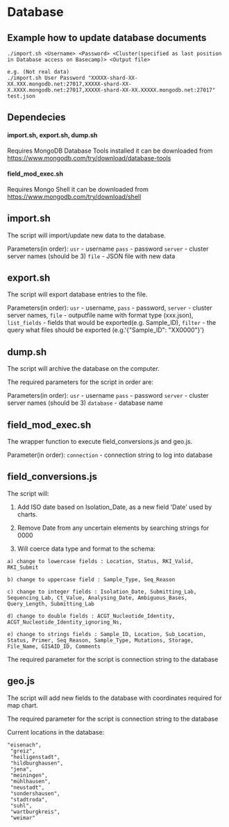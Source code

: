 # Database
## Example how to update database documents 
```
./import.sh <Username> <Password> <Cluster(specified as last position in Database access on Basecamp)> <Output file>

e.g. (Not real data)
./import.sh User Password "XXXXX-shard-XX-XX.XXX.mongodb.net:27017,XXXXX-shard-XX-X.XXXX.mongodb.net:27017,XXXXX-shard-XX-XX.XXXXX.mongodb.net:27017" test.json

```

## Dependecies 
#### import.sh, export.sh, dump.sh
Requires MongoDB Database Tools installed it can be downloaded from https://www.mongodb.com/try/download/database-tools

#### field_mod_exec.sh 
Requires Mongo Shell it can be downloaded from https://www.mongodb.com/try/download/shell

## import.sh
The script will import/update new data to the database. 

Parameters(in order): 
```usr``` - username 
```pass``` - password 
```server``` - cluster server names (should be 3)
```file``` - JSON file with new data


## export.sh
The script will export database entries to the file.

Parameters(in order): 
```usr``` - username, 
```pass``` - password, 
```server``` - cluster server names, 
```file``` - outputfile name with format type (xxx.json), 
```list_fields``` - fields that would be exported(e.g. Sample_ID), 
```filter``` - the query what files should be exported (e.g.'{"Sample_ID": "XX0000"}')


## dump.sh
The script will archive the database on the computer. 

The required parameters for the script in order are: 

Parameters(in order): 
```usr``` - username 
```pass``` - password 
```server``` - cluster server names (should be 3)
```database``` - database name

## field_mod_exec.sh
The wrapper function to execute field_conversions.js and geo.js. 

Parameter(in order): 
```connection``` - connection string to log into database

## field_conversions.js
The script will:

1. Add ISO date based on Isolation_Date, as a new field 'Date' used by charts. 

2. Remove Date from any uncertain elements by searching strings for 0000 

3. Will coerce data type and format to the schema:
```
a) change to lowercase fields : Location, Status, RKI_Valid, RKI_Submit

b) change to uppercase field : Sample_Type, Seq_Reason 

c) change to integer fields : Isolation_Date, Submitting_Lab, Sequencing_Lab, Ct_Value, Analysing_Date, Ambiguous_Bases, Query_Length, Submitting_Lab

d) change to double fields : ACGT_Nucleotide_Identity, ACGT_Nucleotide_Identity_ignoring_Ns,

e) change to strings fields : Sample_ID, Location, Sub_Location, Status, Primer, Seq_Reason, Sample_Type, Mutations, Storage, File_Name, GISAID_ID, Comments
```
The required parameter for the script is connection string to the database

## geo.js
The script will add new fields to the database with coordinates required for map chart. 

The required parameter for the script is connection string to the database

Current locations in the database:
   
    "eisenach",
  	 "greiz",
  	 "heiligenstadt",
  	 "hildburghausen",
  	 "jena",
  	 "meiningen",
  	 "mühlhausen",
  	 "neustadt",
  	 "sondershausen",
  	 "stadtroda",
  	 "suhl",
  	 "wartburgkreis",
  	 "weimar"

